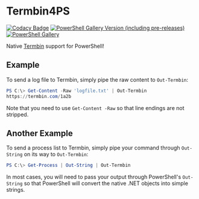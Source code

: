 # Termbin4PS

[![Codacy Badge](https://api.codacy.com/project/badge/Grade/f136d39acc914277bc1db3f6c85c6906)](https://app.codacy.com/gh/rhymeswithmogul/Termbin4PS?utm_source=github.com\&utm_medium=referral\&utm_content=rhymeswithmogul/Termbin4PS\&utm_campaign=Badge_Grade_Settings) [![PowerShell Gallery Version (including pre-releases)](https://img.shields.io/powershellgallery/v/Termbin4PS?include_prereleases)](https://powershellgallery.com/packages/Termbin4PS/) [![PowerShell Gallery](https://img.shields.io/powershellgallery/dt/Termbin4PS)](https://powershellgallery.com/packages/Termbin4PS/)

Native [Termbin](https://termbin.com) support for PowerShell!

## Example

To send a log file to Termbin, simply pipe the raw content to `Out-Termbin`:

```powershell
PS C:\> Get-Content -Raw 'logfile.txt' | Out-Termbin
https://termbin.com/1a2b
```

Note that you need to use `Get-Content -Raw` so that line endings are not stripped.

## Another Example

To send a process list to Termbin, simply pipe your command through `Out-String` on its way to `Out-Termbin`:

```powershell
PS C:\> Get-Process | Out-String | Out-Termbin
```

In most cases, you will need to pass your output through PowerShell's `Out-String` so that PowerShell will convert the native .NET objects into simple strings.
